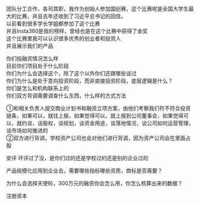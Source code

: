 团队分工合作，各司其职，我作为创始人参加国创赛，这个比赛呢是全国大学生最大的比赛，并且去年还收到了习近平总书记的回信，  
以前看到很多学长学姐都参加了这个比赛  
并且Insta360是我的榜样，曾经也是在这个比赛中获得了金奖  
这个比赛里我可以认识很多优秀的创业者和投资人  
并且展示我们的产品  

你们投融资情况怎么样  
目前你们项目处于什么阶段  
你们为什么会选择这个，除了这个以外你们还跟哪些谈过  
你们为什么是处于意向投资阶段，而非直接投资阶段，底层逻辑是什么？  
你们是怎么和机构联系上的  
你们双方背调需要调查什么东西，什么样的方式方法  

①和相关负责人提交商业计划书和融资立项方案，由他们考察我们符不符合投资链条，如果可以，就往上报，如果觉得可以，就上报到公司董事会，如果觉得可以，就约谈，谈股权，谈规划，谈资金用途，谈落地情况，谈公司如何运营管理，谈市场如何推进的  
②双方进行背调，学校资产公司也会对他们进行背调，因为资产公司会在里面占股  

安评 环评过了没，是你们过的还是学校过的还是别的企业过的  

产品规模化应用到企业去，需要哪些指标哪些资质，商标是否需要？  

为什么会选择天使轮，300万元的融资你会怎么用，你怎么核算出来的数据？  

注册资本  
